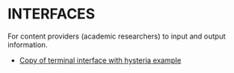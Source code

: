 # INTERFACES

For content providers (academic researchers) to input and output information.

* [Copy of terminal interface with hysteria example](https://www.overleaf.com/read/tnxjxnrgrksr)
